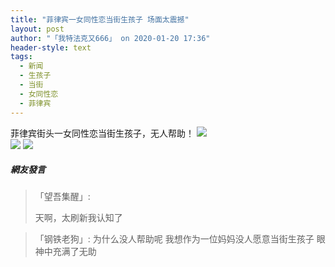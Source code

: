 ```yaml
---
title: "菲律宾一女同性恋当街生孩子 场面太震撼"
layout: post
author: "「我特法克又666」 on 2020-01-20 17:36"
header-style: text
tags:
  - 新闻
  - 生孩子
  - 当街
  - 女同性恋
  - 菲律宾
---
```


菲律宾街头一女同性恋当街生孩子，无人帮助！
<img src="http://images.feileyuan.com/images/ueditor/2020012017350000161654.jpg">
<input type="hidden" value="菲乐园提供"><br>
<img src="http://images.feileyuan.com/images/ueditor/2020012017350000261108.jpg">
<img src="http://images.feileyuan.com/images/ueditor/2020012017350000311936.jpg">

##### 網友發言 
> 「望吾集醒」:
> <p>天啊，太刷新我认知了</p>

> 「钢铁老狗」:
> 为什么没人帮助呢 我想作为一位妈妈没人愿意当街生孩子 眼神中充满了无助


